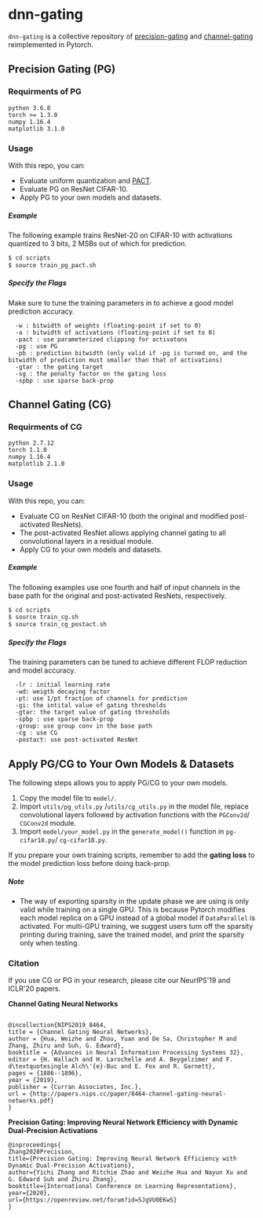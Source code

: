 # dnn-gating

```dnn-gating``` is a collective repository of [precision-gating](https://arxiv.org/abs/2002.07136) and [channel-gating](https://arxiv.org/abs/1805.12549) reimplemented in Pytorch.

## Precision Gating (PG)

### Requirments of PG

```
python 3.6.8
torch >= 1.3.0
numpy 1.16.4
matplotlib 3.1.0
```

### Usage

With this repo, you can:
  - Evaluate uniform quantization and [PACT](https://arxiv.org/abs/1805.06085).
  - Evaluate PG on ResNet CIFAR-10.
  - Apply PG to your own models and datasets.

##### Example
The following example trains ResNet-20 on CIFAR-10 with activations quantized to 3 bits, 2 MSBs out of which for prediction.

```sh
$ cd scripts
$ source train_pg_pact.sh
```

##### Specify the Flags

Make sure to tune the training parameters in to achieve a good model prediction accuracy.
```
  -w : bitwidth of weights (floating-point if set to 0)
  -a : bitwidth of activations (floating-point if set to 0)
  -pact : use parameterized clipping for activatons
  -pg : use PG
  -pb : prediction bitwidth (only valid if -pg is turned on, and the bitwidth of prediction must smaller than that of activations)
  -gtar : the gating target
  -sg : the penalty factor on the gating loss
  -spbp : use sparse back-prop
```

## Channel Gating (CG)

### Requirments of CG
```
python 2.7.12
torch 1.1.0
numpy 1.16.4
matplotlib 2.1.0
```
### Usage

With this repo, you can:
  - Evaluate CG on ResNet CIFAR-10 (both the original and modified post-activated ResNets).
  - The post-activated ResNet allows applying channel gating to all convolutional layers in a residual module.
  - Apply CG to your own models and datasets.

##### Example
The following examples use one fourth and half of input channels in the base path for the original and post-activated ResNets, respectively.

```sh
$ cd scripts
$ source train_cg.sh
$ source train_cg_postact.sh
```

##### Specify the Flags

The training parameters can be tuned to achieve different FLOP reduction and model accuracy.
```
  -lr : initial learning rate
  -wd: weigth decaying factor
  -pt: use 1/pt fraction of channels for prediction
  -gi: the intital value of gating thresholds
  -gtar: the target value of gating thresholds
  -spbp : use sparse back-prop
  -group: use group conv in the base path
  -cg : use CG
  -postact: use post-activated ResNet
```

## Apply PG/CG to Your Own Models & Datasets

The following steps allows you to apply PG/CG to your own models.
  1. Copy the model file to ```model/```.
  2. Import ```utils/pg_utils.py``` /```utils/cg_utils.py``` in the model file, replace convolutional layers followed by activation functions with the ```PGConv2d```/ ```CGConv2d```  module.
  3. Import ```model/your_model.py``` in the ```generate_model()``` function in ```pg-cifar10.py```/ ```cg-cifar10.py```.

If you prepare your own training scripts, remember to add the **gating loss** to the model prediction loss before doing back-prop.

##### Note
  - The way of exporting sparsity in the update phase we are using is only valid while training on a single GPU. This is because Pytorch modifies each model replica on a GPU instead of a global model if ```DataParallel``` is activated. For multi-GPU training, we suggest users turn off the sparsity printing during training, save the trained model, and print the sparsity only when testing.



### Citation
If you use CG or PG in your research, please cite our NeurIPS'19 and ICLR'20 papers.

**Channel Gating Neural Networks**
```

@incollection{NIPS2019_8464,
title = {Channel Gating Neural Networks},
author = {Hua, Weizhe and Zhou, Yuan and De Sa, Christopher M and Zhang, Zhiru and Suh, G. Edward},
booktitle = {Advances in Neural Information Processing Systems 32},
editor = {H. Wallach and H. Larochelle and A. Beygelzimer and F. d\textquotesingle Alch\'{e}-Buc and E. Fox and R. Garnett},
pages = {1886--1896},
year = {2019},
publisher = {Curran Associates, Inc.},
url = {http://papers.nips.cc/paper/8464-channel-gating-neural-networks.pdf}
}
```
**Precision Gating: Improving Neural Network Efficiency with Dynamic Dual-Precision Activations**
```
@inproceedings{
Zhang2020Precision,
title={Precision Gating: Improving Neural Network Efficiency with Dynamic Dual-Precision Activations},
author={Yichi Zhang and Ritchie Zhao and Weizhe Hua and Nayun Xu and G. Edward Suh and Zhiru Zhang},
booktitle={International Conference on Learning Representations},
year={2020},
url={https://openreview.net/forum?id=SJgVU0EKwS}
}
```
